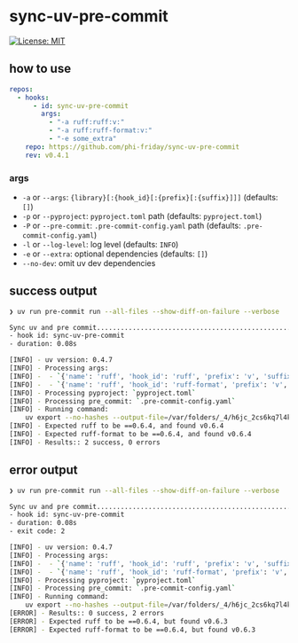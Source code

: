 # sync-uv-pre-commit
[![License: MIT](https://img.shields.io/badge/License-MIT-yellow.svg)](https://opensource.org/licenses/MIT)

## how to use
```yaml
repos:
  - hooks:
      - id: sync-uv-pre-commit
        args:
          - "-a ruff:ruff:v:"
          - "-a ruff:ruff-format:v:"
          - "-e some_extra"
    repo: https://github.com/phi-friday/sync-uv-pre-commit
    rev: v0.4.1
```

### args
- `-a` or `--args`: `{library}[:{hook_id}[:{prefix}[:{suffix}]]]` (defaults: `[]`)
- `-p` or `--pyproject`: `pyproject.toml` path (defaults: `pyproject.toml`)
- `-P` or `--pre-commit`: `.pre-commit-config.yaml` path (defaults: `.pre-commit-config.yaml`)
- `-l` or `--log-level`: log level (defaults: `INFO`)
- `-e` or `--extra`: optional dependencies (defaults: `[]`)
- `--no-dev`: omit uv dev dependencies

## success output
```bash
❯ uv run pre-commit run --all-files --show-diff-on-failure --verbose

Sync uv and pre commit...................................................Passed
- hook id: sync-uv-pre-commit
- duration: 0.08s

[INFO] - uv version: 0.4.7
[INFO] - Processing args:
[INFO] -  - `{'name': 'ruff', 'hook_id': 'ruff', 'prefix': 'v', 'suffix': ''}`
[INFO] -  - `{'name': 'ruff', 'hook_id': 'ruff-format', 'prefix': 'v', 'suffix': ''}`
[INFO] - Processing pyproject: `pyproject.toml`
[INFO] - Processing pre_commit: `.pre-commit-config.yaml`
[INFO] - Running command:
    uv export --no-hashes --output-file=/var/folders/_4/h6jc_2cs6kq7l4k8_yj7171w0000gn/T/tmprh7hmc9l/requirements.txt
[INFO] - Expected ruff to be ==0.6.4, and found v0.6.4
[INFO] - Expected ruff-format to be ==0.6.4, and found v0.6.4
[INFO] - Results:: 2 success, 0 errors
```

## error output
```bash
❯ uv run pre-commit run --all-files --show-diff-on-failure --verbose

Sync uv and pre commit...................................................Failed
- hook id: sync-uv-pre-commit
- duration: 0.08s
- exit code: 2

[INFO] - uv version: 0.4.7
[INFO] - Processing args:
[INFO] -  - `{'name': 'ruff', 'hook_id': 'ruff', 'prefix': 'v', 'suffix': ''}`
[INFO] -  - `{'name': 'ruff', 'hook_id': 'ruff-format', 'prefix': 'v', 'suffix': ''}`
[INFO] - Processing pyproject: `pyproject.toml`
[INFO] - Processing pre_commit: `.pre-commit-config.yaml`
[INFO] - Running command:
    uv export --no-hashes --output-file=/var/folders/_4/h6jc_2cs6kq7l4k8_yj7171w0000gn/T/tmpk6vgib_d/requirements.txt
[ERROR] - Results:: 0 success, 2 errors
[ERROR] - Expected ruff to be ==0.6.4, but found v0.6.3
[ERROR] - Expected ruff-format to be ==0.6.4, but found v0.6.3
```